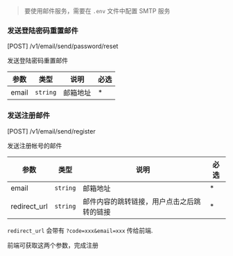 > 要使用邮件服务，需要在 `.env` 文件中配置 SMTP 服务

### 发送登陆密码重置邮件

[POST] /v1/email/send/password/reset

发送登陆密码重置邮件

| 参数  | 类型     | 说明     | 必选 |
| ----- | -------- | -------- | ---- |
| email | `string` | 邮箱地址 | \*   |

### 发送注册邮件

[POST] /v1/email/send/register

发送注册帐号的邮件

| 参数         | 类型     | 说明                                       | 必选 |
| ------------ | -------- | ------------------------------------------ | ---- |
| email        | `string` | 邮箱地址                                   | \*   |
| redirect_url | `string` | 邮件内容的跳转链接，用户点击之后跳转的链接 | \*   |

`redirect_url` 会带有 `?code=xxx&email=xxx` 传给前端.

前端可获取这两个参数，完成注册
